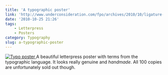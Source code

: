 ```yaml
---
title: 'A typographic poster'
link: 'http://www.underconsideration.com/fpo/archives/2010/10/ligature-loop-stem-poster.php'
date: '2010-10-25 21:26'
tags:
    - Letterpress
    - Posters
category: Typography
slug: a-typographic-poster
---
```


[ ![](http://www.underconsideration.com/fpo/project_images/LLandS_08.jpg "Typo poster") ](http://www.underconsideration.com/fpo/archives/2010/10/ligature-loop-stem-poster.php) A beautiful letterpress poster with terms from the typographic language. It looks really genuine and _handmade_. All 100 copies are unfortunately sold out though.
